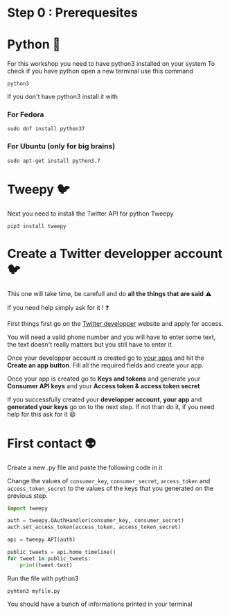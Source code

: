 # Step 0 : Prerequesites

# Python :snake:
For this workshop you need to have python3 installed on your system
To check if you have python open a new terminal use this command
```terminal
python3
```
If you don't have python3 install it with

### For Fedora
```terminal
sudo dnf install python37
```
### For Ubuntu (only for big brains)
```terminal
sudo apt-get install python3.7
```

# Tweepy :bird:
Next you need to install the Twitter API for python Tweepy

```terminal
pip3 install tweepy
```

# Create a Twitter developper account :bird:
This one will take time, be carefull and do **all the things that are said** :warning:

If you need help simply ask for it ! :question:

First things first go on the [Twitter developper](https://developer.twitter.com/en/apply-for-access) website and apply for access.

You will need a valid phone number and you will have to enter some text, the text doesn't really matters but you still have to enter it.

Once your developper account is created go to [your apps](https://developer.twitter.com/en/apps) and hit the **Create an app button**.
Fill all the required fields and create your app.

Once your app is created go to **Keys and tokens** and generate your **Consumer API keys** and your **Access token & access token secret**

If you successfully created your **developper account**, **your app** and **generated your keys** go on to the next step.
If not than do it, if you need help for this ask for it :smile:

# First contact :alien:
Create a new .py file and paste the following code in it

Change the values of ```consumer_key```, ```consumer_secret```, ```access_token``` and ```access_token_secret``` to the values of the keys that you generated on the previous step.

```python
import tweepy

auth = tweepy.OAuthHandler(consumer_key, consumer_secret)
auth.set_access_token(access_token, access_token_secret)

api = tweepy.API(auth)

public_tweets = api.home_timeline()
for tweet in public_tweets:
    print(tweet.text)
```

Run the file with python3
```terminal
pyhton3 myfile.py
```

You should have a bunch of informations printed in your terminal
